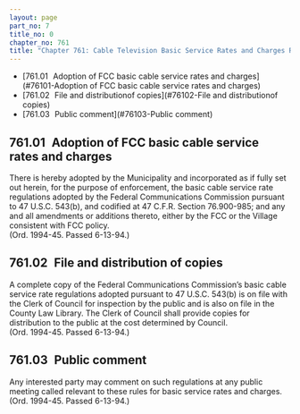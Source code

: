 ```yaml
---
layout: page
part_no: 7
title_no: 0
chapter_no: 761
title: "Chapter 761: Cable Television Basic Service Rates and Charges Regulations"
---
```


* [761.01   Adoption of FCC basic cable service rates and charges](#76101-Adoption of FCC basic cable service rates and charges)
* [761.02   File and distributionof copies](#76102-File and distributionof copies)
* [761.03   Public comment](#76103-Public comment)

## 761.01   Adoption of FCC basic cable service rates and charges

There is hereby adopted by the Municipality and incorporated as if fully set
out herein, for the purpose of enforcement, the basic cable service rate
regulations adopted by the Federal Communications Commission pursuant to 47
U.S.C. 543(b), and codified at 47 C.F.R. Section 76.900-985; and any and all
amendments or additions thereto, either by the FCC or the Village consistent
with FCC policy.  
(Ord. 1994-45. Passed 6-13-94.)

## 761.02   File and distribution of copies

A complete copy of the Federal Communications Commission’s basic cable
service rate regulations adopted pursuant to 47 U.S.C. 543(b) is on file with
the Clerk of Council for inspection by the public and is also on file in the
County Law Library. The Clerk of Council shall provide copies for distribution
to the public at the cost determined by Council.  
(Ord. 1994-45. Passed 6-13-94.)

## 761.03   Public comment

Any interested party may comment on such regulations at any public meeting
called relevant to these rules for basic service rates and charges.  
(Ord. 1994-45. Passed 6-13-94.)
